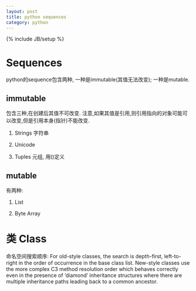 ```yaml
---
layout: post
title: python sequences
category: python
---
```

{% include JB/setup %}
# Sequences
python的sequence包含两种, 一种是immutable(其值无法改变); 一种是mutable.

## immutable
包含三种,在创建后其值不可改变. 注意,如果其值是引用,则引用指向的对象可能可以改变,但是引用本身(指针)不能改变.

1. Strings  字符串

1. Unicode

1. Tuples 元组, 用()定义

## mutable
有两种:

1. List

1. Byte Array


# 类 Class
命名空间搜索顺序:
For old-style classes, the search is depth-first, left-to-right in the order of occurrence in the base class list. New-style classes use the more complex C3 method resolution order which behaves correctly even in the presence of ‘diamond’ inheritance structures where there are multiple inheritance paths leading back to a common ancestor. 
